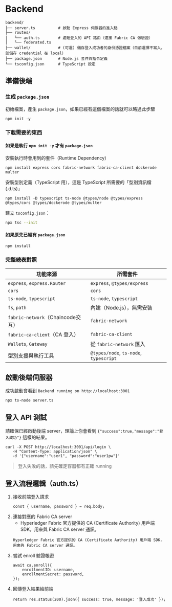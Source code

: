 # Backend
```
backend/
├── server.ts          # 啟動 Express 伺服器的進入點
├── routes/
│   └── auth.ts        # 處理登入的 API 路由（連接 Fabric CA 做驗證）
│   └── federated.ts 
├── wallet/            # (可選) 儲存登入成功者的身份憑證檔案（目前選擇不寫入，部儲存 credential 在 local）
├── package.json       # Node.js 套件與指令定義
└── tsconfig.json      # TypeScript 設定
```

## 準備後端
### 生成 `package.json`
初始檔案，產生 `package.json`，如果已經有這個檔案的話就可以略過此步驟
```
npm init -y
```
### 下載需要的東西
#### 如果是執行 `npm init -y` 才有 `package.json`
安裝執行時會用到的套件（Runtime Dependency）
```
npm install express cors fabric-network fabric-ca-client dockerode multer
```
安裝型別定義（TypeScript 用），這是 TypeScript 所需要的「型別資訊檔 (.d.ts)」
```
npm install -D typescript ts-node @types/node @types/express @types/cors @types/dockerode @types/multer
```
建立 `tsconfig.json`：

```bash
npx tsc --init
```
#### 如果原先已經有 `package.json`
```
npm install
```


### 完整總表對照

| 功能來源 | 所需套件 |
|----------|----------|
| `express`, `express.Router` | `express`, `@types/express` |
| `cors` | `cors` |
| `ts-node`, `typescript` | `ts-node`, `typescript` |
| `fs`, `path` | 內建（Node.js），無需安裝 |
| `fabric-network`（Chaincode交互） | `fabric-network` |
| `fabric-ca-client`（CA 登入） | `fabric-ca-client` |
| `Wallets`, `Gateway` | 從 `fabric-network` 匯入 |
| 型別支援與執行工具 | `@types/node`, `ts-node`, `typescript` |



## 啟動後端伺服器
成功啟動會看到 `Backend running on http://localhost:3001`
```bash
npx ts-node server.ts
```

## 登入 API 測試
請確保已經啟動後端 server，理論上你會看到 `{"success":true,"message":"登入成功"}` 這樣的結果。
```
curl -X POST http://localhost:3001/api/login \
   -H "Content-Type: application/json" \
   -d '{"username":"user1", "password":"user1pw"}'
```
> 登入失敗的話，請先確定容器都有正確 running

## 登入流程邏輯（auth.ts）
1. 接收前端登入請求
    ```
    const { username, password } = req.body;
    ```
2. 連接對應的 Fabric CA server
    - Hyperledger Fabric 官方提供的 CA (Certificate Authority) 用戶端 SDK，用來與 Fabric CA server 通訊。
    ```
    Hyperledger Fabric 官方提供的 CA (Certificate Authority) 用戶端 SDK，用來與 Fabric CA server 通訊。
    ```
3. 嘗試 enroll 驗證帳密
    ```
    await ca.enroll({
        enrollmentID: username,
        enrollmentSecret: password,
    });
    ```
4. 回傳登入結果給前端
    ```
    return res.status(200).json({ success: true, message: '登入成功' });
    ```